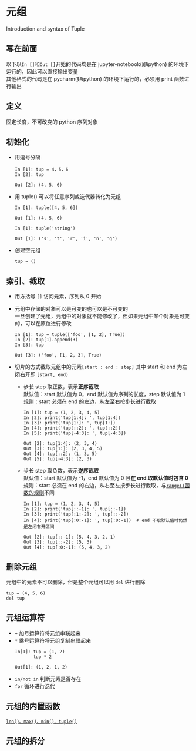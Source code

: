 # 元组
Introduction and syntax of Tuple  

## 写在前面  
以下以`In []`和`Out []`开始的代码均是在 jupyter-notebook(即ipython) 的环境下运行的，因此可以直接输出变量  
其他格式的代码是在 pycharm(非ipython) 的环境下运行的，必须用 print 函数进行输出

## 定义  
固定长度，不可改变的 python 序列对象  

## 初始化  
- 用逗号分隔  
  ```
  In [1]: tup = 4，5，6
  In [2]: tup

  Out [2]: (4, 5, 6)
  ```  
- 用 tuple() 可以将任意序列或迭代器转化为元组  
  ```
  In [1]: tuple([4, 5, 6])

  Out [1]: (4, 5, 6)
  ```
  ```
  In [1]: tuple('string')

  Out [1]: ('s', 't', 'r', 'i', 'n', 'g')
  ```  
- 创建空元组  
  ```
  tup = ()
  ```

## 索引、截取  
- 用方括号 `[]` 访问元素，序列从 0 开始  

- 元组中存储的对象可以是可变的也可以是不可变的  
  一旦创建了元组，元组中的对象就不能修改了，但如果元组中某个对象是可变的，可以在原位进行修改  
  ```
  In [1]: tup = tuple(['foo', [1, 2], True])
  In [2]: tup[1].append(3)
  In [3]: tup

  Out [3]: ('foo', [1, 2, 3], True)
  ```  
  
- 切片的方式截取元组中的元素`[start : end : step]` 其中 start 和 end 为左闭右开即 `[start, end)`  
  - 步长 step 取正数，表示**正序截取**  
    默认值：start 默认值为 0，end 默认值为序列的长度，step 默认值为 1  
    规则：start 必须在 end 的左边，从左至右按步长进行截取
    ```
    In [1]: tup = (1, 2, 3, 4, 5)
    In [2]: print('tup[1:4]: ', tup[1:4])
    In [3]: print('tup[1:]: ', tup[1:])
    In [4]: print('tup[::2]: ', tup[::2])
    In [5]: print('tup[-4:3]: ', tup[-4:3])

    Out [2]: tup[1:4]: (2, 3, 4)
    Out [3]: tup[1:]: (2, 3, 4, 5)
    Out [4]: tup[::2]: (1, 3, 5)
    Out [5]: tup[-4:3]: (2, 3)
    ```  
  - 步长 step 取负数，表示**逆序截取**  
    默认值：start 默认值为 -1，end 默认值为 0 且**在 end 取默认值时包含 0**  
    规则：start 必须在 end 的右边，从右至左按步长进行截取，与[`range()`函数的规则](https://github.com/gumgemgem/study-python/blob/main/Note/function/build-in_function.md)不同
    ```
    In [1]: tup = (1, 2, 3, 4, 5)
    In [2]: print('tup[::-1]: ', tup[::-1])
    In [3]: print('tup[:1:-2]: ', tup[::-2])
    In [4]: print('tup[:0:-1]: ', tup[:0:-1])  # end 不取默认值时仍然是左闭右开区间

    Out [2]: tup[::-1]: (5, 4, 3, 2, 1)
    Out [3]: tup[::-2]: (5, 3)
    Out [4]: tup[:0:-1]: (5, 4, 3, 2)
    ```  
    
## 删除元组  
  元组中的元素不可以删除，但是整个元组可以用 `del` 进行删除  
  ```
  tup = (4, 5, 6)
  del tup
  ```
  
## 元组运算符  
  - `+` 加号运算符将元组串联起来  
  - `*` 乘号运算符将元组复制串联起来  
    ```
    In[1]: tup = (1, 2)
           tup * 2
          
    Out[1]: (1, 2, 1, 2)
    ```
  - `in/not in` 判断元素是否存在  
  - `for` 循环进行迭代  

## 元组的内置函数  
  [`len()、max()、min()、tuple()`](https://github.com/gumgemgem/study-python/blob/main/Note/function/build-in_function.md)  
  
## 元组的拆分  
